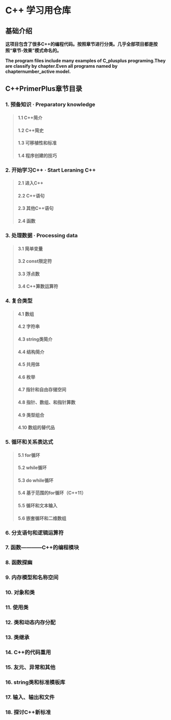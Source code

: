 # C++ 学习用仓库
## 基础介绍
**这项目包含了很多C++的编程代码。按照章节进行分类。几乎全部项目都是按照“章节-效果”模式命名的。**

**The program files include many examples of C_plusplus programing.They are classify by chapter.Even all programs named by chapternumber_active model.**
## C++PrimerPlus章节目录
### 1. 预备知识 · Preparatory knowledge
>#### 1.1 C++简介
>#### 1.2 C++简史
>#### 1.3 可移植性和标准
>#### 1.4 程序创建的技巧
### 2. 开始学习C++ · Start Leraning C++
>#### 2.1 进入C++
>#### 2.2 C++语句
>#### 2.3 其他C++语句
>#### 2.4 函数
### 3. 处理数据 · Processing data
> #### 3.1 简单变量
>#### 3.2 const限定符
>#### 3.3 浮点数
>#### 3.4 C++算数运算符
### 4. 复合类型
>#### 4.1 数组
>#### 4.2 字符串
>#### 4.3 string类简介
>#### 4.4 结构简介
>#### 4.5 共用体
>#### 4.6 枚举
>#### 4.7 指针和自由存储空间
>#### 4.8 指针、数组、和指针算数
>#### 4.9 类型组合
>#### 4.10 数组的替代品
### 5. 循环和关系表达式
>#### 5.1 for循环
>#### 5.2 while循环
>#### 5.3 do while循环
>#### 5.4 基于范围的for循环（C++11）
>#### 5.5 循环和文本输入
>#### 5.6 嵌套循环和二维数组
### 6. 分支语句和逻辑运算符
### 7. 函数————C++的编程模块
### 8. 函数探幽
### 9. 内存模型和名称空间
### 10. 对象和类
### 11. 使用类
### 12. 类和动态内存分配
### 13. 类继承
### 14. C++的代码重用
### 15. 友元、异常和其他
### 16. string类和标准模板库
### 17. 输入、输出和文件
### 18. 探讨C++新标准
